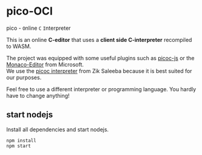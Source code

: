 # pico-OCI

pico - `O`nline `C` `I`nterpreter  
  
This is an online **C-editor** that uses a **client side C-interpreter** recompiled to WASM.  
  
The project was equipped with some useful plugins such as [picoc-js](https://www.npmjs.com/package/picoc-js) or the [Monaco-Editor](https://microsoft.github.io/monaco-editor/) from Microsoft.  
We use the [picoc interpreter](https://gitlab.com/zsaleeba/picoc) from Zik Saleeba because it is best suited for our purposes.  
  
Feel free to use a different interpreter or programming language. You hardly have to change anything!

## start nodejs

Install all dependencies and start nodejs.

```
npm install
npm start
```
